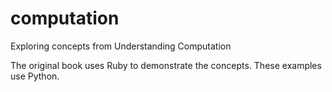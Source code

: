 # computation
Exploring concepts from Understanding Computation


The original book uses Ruby to demonstrate the concepts. These examples use Python.
